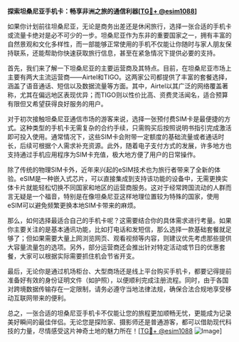 **探索坦桑尼亚手机卡：畅享非洲之旅的通信利器[[TG💪+ @esim1088](https://t.me/s/esim1088)]**

如果你计划前往坦桑尼亚，无论是商务出差还是休闲旅行，选择一张合适的手机卡或流量卡绝对是必不可少的一步。坦桑尼亚作为东非的重要国家之一，拥有丰富的自然景观和文化多样性，而一部能够正常使用的手机不仅能让你随时与家人朋友保持联系，还能帮助你快速获取旅行信息，甚至在紧急情况下提供必要的支持。

首先，我们来了解一下坦桑尼亚的主要运营商及其特点。目前，在坦桑尼亚市场上主要有两大主流运营商——Airtel和TIGO。这两家公司都提供了丰富的套餐选择，涵盖了语音通话、短信以及数据流量等方面。其中，Airtel以其广泛的网络覆盖著称，尤其在偏远地区表现优异；而TIGO则以性价比高、资费灵活闻名，适合预算有限但又希望获得良好服务的用户。

对于初次接触坦桑尼亚通信市场的游客来说，选择一张预付费SIM卡是最便捷的方式。这种类型的手机卡无需复杂的合约手续，只需购买后按照说明书指引完成激活即可投入使用。通常情况下，这些SIM卡会附带一定额度的基础流量或者通话时长，后续可根据个人需求补充资源。此外，随着电子支付方式的发展，许多地方也支持通过手机应用程序为SIM卡充值，极大地方便了用户的日常操作。

除了传统的物理SIM卡外，近年来兴起的eSIM技术也为旅行者带来了全新的体验。eSIM是一种嵌入式芯片，可以直接集成到支持该功能的设备中，无需更换实体卡片就能轻松切换不同国家和地区的运营商服务。这对于经常跨国流动的人群而言无疑是一个福音，特别是在像坦桑尼亚这样地理位置较为特殊的国家，使用eSIM可以避免频繁更换本地SIM卡带来的麻烦。

那么，如何选择最适合自己的手机卡呢？这需要结合你的具体需求进行考量。如果你主要关注的是基本通讯功能，比如打电话和发短信，那么选择一款基础套餐就足够了；但如果需要大量上网浏览网页、观看视频等内容，则建议优先考虑那些提供大容量流量包的选项。另外，部分运营商还会推出针对特定活动或节日的优惠套餐，大家可以根据实际需要抓住机会节省开支。

最后，无论你是通过机场柜台、大型商场还是线上平台购买手机卡，都要记得提前准备好有效的身份证明文件（如护照），以便顺利完成注册流程。同时，由于各国对跨境数据传输存在一定限制，请务必遵守当地法律法规，确保合法合规地享受移动互联网带来的便利。

总之，一张合适的坦桑尼亚手机卡不仅能让您的旅程更加顺畅无忧，更能成为记录美好瞬间的最佳伴侣。无论您是探险家、摄影师还是普通游客，都可以借助现代科技的力量，尽情感受这片神奇土地的魅力所在！[[TG💪+ @esim1088](https://t.me/s/esim1088) ![Image](https://i.postimg.cc/4NQfJmqS/Snipaste-2025-05-13-00-14-12.png)]